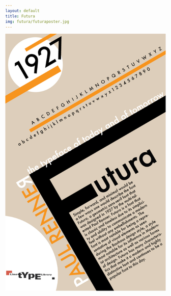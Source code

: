 ```yaml
---
layout: default
title: Futura
img: futura/futuraposter.jpg
---
```


<div id="post">
  <div class="img-container">
    <img src="/img/futura/futuraposter.jpg">
  </div>
</div>
